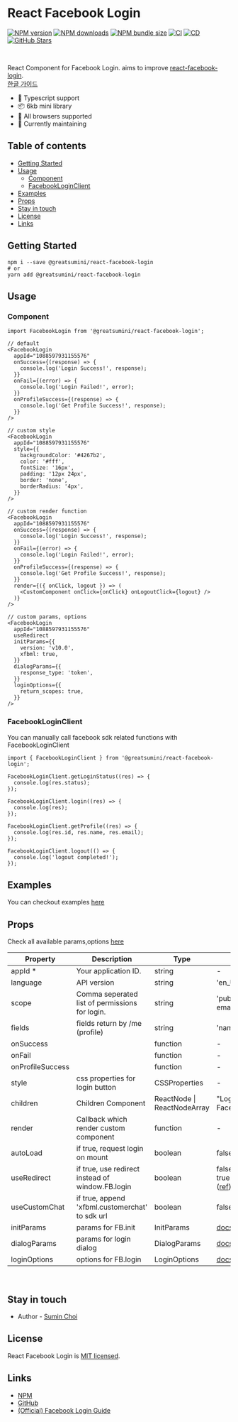 # React Facebook Login

[![NPM version](https://img.shields.io/npm/v/@greatsumini/react-facebook-login)](https://www.npmjs.com/package/@greatsumini/react-facebook-login)
[![NPM downloads](https://img.shields.io/npm/dm/@greatsumini/react-facebook-login)](https://www.npmjs.com/package/@greatsumini/react-facebook-login)
[![NPM bundle size](https://img.shields.io/bundlephobia/min/@greatsumini/react-facebook-login)](https://www.npmjs.com/package/@greatsumini/react-facebook-login)
[![CI](https://img.shields.io/github/actions/workflow/status/greatsumini/react-facebook-login/ci.yml?label=CI)](https://github.com/greatSumini/react-facebook-login/actions/workflows/ci.yml)
[![CD](https://img.shields.io/github/actions/workflow/status/greatsumini/react-facebook-login/npm-publish.yml?label=CD)](https://github.com/greatSumini/react-facebook-login/actions/workflows/cd.yml)
[![GitHub Stars](https://img.shields.io/github/stars/greatSumini/react-facebook-login?style=social)](https://github.com/greatSumini/react-facebook-login)

<br/>

React Component for Facebook Login. aims to improve [react-facebook-login](https://github.com/keppelen/react-facebook-login).<br/>
[한글 가이드](https://sumini.dev/guide/016-react-facebook-login/)

- 💙 Typescript support
- 📦 6kb mini library
- 👫 All browsers supported
- 🏃 Currently maintaining

## Table of contents

- [Getting Started](#getting-started)
- [Usage](#usage)
  - [Component](#component)
  - [FacebookLoginClient](#facebookloginclient)
- [Examples](#examples)
- [Props](#props)
- [Stay in touch](#stay-in-touch)
- [License](#license)
- [Links](#links)

## Getting Started

```shell
npm i --save @greatsumini/react-facebook-login
# or
yarn add @greatsumini/react-facebook-login
```

## Usage

### Component

```tsx
import FacebookLogin from '@greatsumini/react-facebook-login';

// default
<FacebookLogin
  appId="1088597931155576"
  onSuccess={(response) => {
    console.log('Login Success!', response);
  }}
  onFail={(error) => {
    console.log('Login Failed!', error);
  }}
  onProfileSuccess={(response) => {
    console.log('Get Profile Success!', response);
  }}
/>

// custom style
<FacebookLogin
  appId="1088597931155576"
  style={{
    backgroundColor: '#4267b2',
    color: '#fff',
    fontSize: '16px',
    padding: '12px 24px',
    border: 'none',
    borderRadius: '4px',
  }}
/>

// custom render function
<FacebookLogin
  appId="1088597931155576"
  onSuccess={(response) => {
    console.log('Login Success!', response);
  }}
  onFail={(error) => {
    console.log('Login Failed!', error);
  }}
  onProfileSuccess={(response) => {
    console.log('Get Profile Success!', response);
  }}
  render={({ onClick, logout }) => (
    <CustomComponent onClick={onClick} onLogoutClick={logout} />
  )}
/>

// custom params, options
<FacebookLogin
  appId="1088597931155576"
  useRedirect
  initParams={{
    version: 'v10.0',
    xfbml: true,
  }}
  dialogParams={{
    response_type: 'token',
  }}
  loginOptions={{
    return_scopes: true,
  }}
/>
```

### FacebookLoginClient

You can manually call facebook sdk related functions with FacebookLoginClient

```tsx
import { FacebookLoginClient } from '@greatsumini/react-facebook-login';

FacebookLoginClient.getLoginStatus((res) => {
  console.log(res.status);
});

FacebookLoginClient.login((res) => {
  console.log(res);
});

FacebookLoginClient.getProfile((res) => {
  console.log(res.id, res.name, res.email);
});

FacebookLoginClient.logout(() => {
  console.log('logout completed!');
});
```

## Examples

You can checkout examples [here](./examples)

## Props

Check all available params,options [here](./docs/params.md)

| Property         | Description                                      | Type                        | Default                                                                                                       |
| ---------------- | ------------------------------------------------ | --------------------------- | ------------------------------------------------------------------------------------------------------------- |
| appId \*         | Your application ID.                             | string                      | -                                                                                                             |
| language         | API version                                      | string                      | 'en_US'                                                                                                       |
| scope            | Comma seperated list of permissions for login.   | string                      | 'public_profile, email'                                                                                       |
| fields           | fields return by /me (profile)                   | string                      | 'name,email,picture'                                                                                          |
| onSuccess        |                                                  | function                    | -                                                                                                             |
| onFail           |                                                  | function                    | -                                                                                                             |
| onProfileSuccess |                                                  | function                    | -                                                                                                             |
| style            | css properties for login button                  | CSSProperties               | -                                                                                                             |
| children         | Children Component                               | ReactNode \| ReactNodeArray | "Login with Facebook"                                                                                         |
| render           | Callback which render custom component           | function                    | -                                                                                                             |
| autoLoad         | if true, request login on mount                  | boolean                     | false                                                                                                         |
| useRedirect      | if true, use redirect instead of window.FB.login | boolean                     | false (forced to be true in fb browers ([ref](https://github.com/greatSumini/react-facebook-login/issues/2))) |
| useCustomChat    | if true, append 'xfbml.customerchat' to sdk url  | boolean                     | false                                                                                                         |
| initParams       | params for FB.init                               | InitParams                  | [docs](./docs/params.md)                                                                                      |
| dialogParams     | params for login dialog                          | DialogParams                | [docs](./docs/params.md)                                                                                      |
| loginOptions     | options for FB.login                             | LoginOptions                | [docs](./docs/params.md)                                                                                      |

<br/>

## Stay in touch

- Author - [Sumin Choi](https://sumini.dev)

## License

React Facebook Login is [MIT licensed](./LICENSE).

## Links

- [NPM](https://www.npmjs.com/package/@greatsumini/react-facebook-login)
- [GitHub](https://github.com/greatSumini/react-facebook-login)
- [(Official) Facebook Login Guide](https://developers.facebook.com/docs/facebook-login/web)
